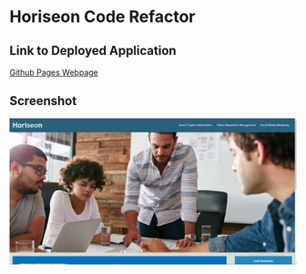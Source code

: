 # Horiseon Code Refactor

## Link to Deployed Application

[Github Pages Webpage](https://jagatston.github.io/Horizon-Code-Refactor/)

## Screenshot


![Horiseon Code Refactor](./assets/images/horiseon-code-refactor.png)



